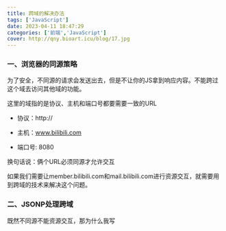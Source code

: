 ```yaml
---
title: 跨域的解决办法
tags: ['JavaScript']
date: 2023-04-11 18:47:29
categories: ['前端','JavaScript']
cover: http://qny.bioart.icu/blog/17.jpg
---
```


### 一、浏览器的同源策略

为了安全，不同源的请求会发送出去，但是不让你的JS拿到响应内容。不能跨过这个域去访问其他域的功能。

这里的域指的是协议、主机和端口号都要需要一致的URL

- 协议：http://

- 主机：www.bilibili.com
- 端口号: 8080

换句话说：俩个URL必须同源才允许交互

如果我们需要让member.bilibili.com和mail.bilibili.com进行资源交互，就需要用到跨域的技术来解决这个问题。

### 二、JSONP处理跨域

既然不同源不能资源交互，那为什么我写<script>标签里的link和script引用可以在别的源请求脚本呢？

这是因为当时在设计script标签的时候，就允许在别的源请求脚本。

能够跨域的标签有：script link img 

利用这些标签能够跨域的“漏洞”进行跨域的办法就叫JSONP

### 1.JSONP操作

HTML5里的script标签默认的type属性是text/javascript，定义了这个类型，请求的内容会被路利器执行。换句话说，script标签请求返回的代码就会被浏览器以JS代码的方式执行

那我们就可以这样操作

1.在客户端创建好函数

```
<script>
  function aa(data){
    console.log(data)
  }
</script>
```

2.在服务端调用你创建好的函数**并传参**

```
<?php
	echo "bb('这是服务端的资源')"
?>
```

这样我们就可以获取到服务端的数据了，至于怎么同步函数名：我们可以利用URL传参把函数名传过去。

#### 2. 总结一下JSONP跨域过程：

1. 客户端准备一个函数 function(真实数据){}
2. 然后在URL上提供给服务器额外参数
3. 服务器收到这些额外的参数就会执行相应的代码
4. 服务器把数据外包一个JS函数再以JSON数据的形式回传给客户端
5. 客户端收到后调用提前设置好的函数执行服务器传过来的数据，执行函数并获取数据

#### 3. JSONP名字的由来

因为是JSON包含JS数据，JSON with Padding，简称JSONP。

#### 4. JSONP的缺点

1. 只支持GET不支持POST
2. 失败时不会返回各种HTTP状态码
3. 不安全，假如提供jsonp的服务存在页面注入漏洞，即它返回的javascript的内容被人控制的。那么结果是什么？所有调用这个 jsonp的网站都会存在漏洞。于是无法把危险控制在一个域名下…所以在使用jsonp的时候必须要保证使用的jsonp服务必须是安全可信的。

因为JSONP有以上种种缺点，因此就诞生了CORS这种方法。

### 三、CORS解决跨域问题

当浏览器进行跨域请求的时候，会在请求头部添加origin:协议+主机+端口，表明自己的协议、主机和端口号，当服务器接收到请求并且看到这个origin头部时，如果需要允许能够访问，就得添加头部Access-Control-Allow-Origin:协议+主机+端口到响应里面，浏览器看到服务器传回来的这个头部就知道能不能进行跨域请求了

后端会设置一个Access-Control-Allow-Origin，也就是允许什么源过来拿资源。

没配置CORS：不同源的请求会发送出去，但是不让你的JS拿到响应内容。

配置了CORS：不同源的请求发送出去，服务端告诉浏览器可以拿到响应内容

### 四、Nginx反向代理解决跨域问题

客户端先将请求发送给代理服务器，因为代理服务器与服务端服务器都属于服务器之间的沟通，没有同源限制问题所以可以拿到资源

#### Vue开启代理服务器

1. 代理服务器

1. 1. nginx
   2. vue-cli

```
module.exports={
    // 关闭语法检查
    lintOnSave:false,
    // 开启代理服务器
    devServer:{
        proxy: 'http://localhost:5000'
    }
}
```

请求的资源8080没有就会转发给5000

```
devServer:{
        proxy: {
            // 请求前缀是api才走代理
            '/students' : {
                target: 'http://localhost:5000',
                pathRewrite:{'^/ai':''}，
                ws:true,//用于支持websock
                changeOrigin:false//是否告知服务器源地址 host值 默认true
            },
        }
    }
```

配置繁琐，请求资源必须加前缀